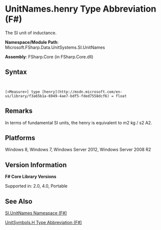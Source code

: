 # UnitNames.henry Type Abbreviation (F#)

The SI unit of inductance.

**Namespace/Module Path**: Microsoft.FSharp.Data.UnitSystems.SI.UnitNames

**Assembly**: FSharp.Core (in FSharp.Core.dll)


## Syntax


```


[<Measure>] type [henry](http://msdn.microsoft.com/en-us/library/f3a65b1a-6949-4ae7-bdf5-fded7558dcf6) = float

```



## Remarks
In terms of fundamental SI units, the henry is equivalent to m2 kg / s2 A2.


## Platforms
Windows 8, Windows 7, Windows Server 2012, Windows Server 2008 R2


## Version Information
**F# Core Library Versions**

Supported in: 2.0, 4.0, Portable




## See Also
[SI.UnitNames Namespace &#40;F&#35;&#41;](SI.UnitNames-Namespace-%28FSharp%29.md)

[UnitSymbols.H Type Abbreviation &#40;F&#35;&#41;](UnitSymbols.H-Type-Abbreviation-%28FSharp%29.md)

